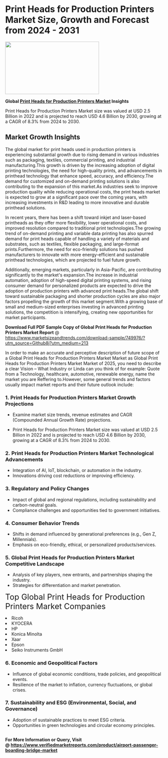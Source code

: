 <H1>Print Heads for Production Printers Market Size, Growth and Forecast from 2024 - 2031</H1><img class="aligncenter size-medium wp-image-584254" src="https://thirdeyenews.in/wp-content/uploads/2024/09/Global-Market-Research-300x168.jpeg" alt="" width="300" height="168" /><p><strong>Global&nbsp;<a href="https://www.marketsizeandtrends.com/download-sample/749976/?utm_source=Github8j?utm_medium=213">Print Heads for Production Printers Market</a> Insights</strong></p><p>Print Heads for Production Printers Market size was valued at USD 2.5 Billion in 2022 and is projected to reach USD 4.6 Billion by 2030, growing at a CAGR of 8.3% from 2024 to 2030.</p><p><h2>Market Growth Insights</h2> <p>The global market for print heads used in production printers is experiencing substantial growth due to rising demand in various industries such as packaging, textiles, commercial printing, and industrial manufacturing.This growth is driven by the increasing adoption of digital printing technologies, the need for high-quality prints, and advancements in printhead technology that enhance speed, accuracy, and efficiency.The demand for customized and on-demand printing solutions is also contributing to the expansion of this market.As industries seek to improve production quality while reducing operational costs, the print heads market is expected to grow at a significant pace over the coming years, with increasing investments in R&D leading to more innovative and durable printhead solutions.</p> <p>In recent years, there has been a shift toward inkjet and laser-based printheads as they offer more flexibility, lower operational costs, and improved resolution compared to traditional print technologies.The growing trend of on-demand printing and variable data printing has also spurred demand for print heads capable of handling a variety of materials and substrates, such as textiles, flexible packaging, and large-format prints.Furthermore, the need for eco-friendly solutions has pushed manufacturers to innovate with more energy-efficient and sustainable printhead technologies, which are projected to fuel future growth.</p> <p>Additionally, emerging markets, particularly in Asia-Pacific, are contributing significantly to the market's expansion.The increase in industrial automation, adoption of high-speed digital printing systems, and rising consumer demand for personalized products are expected to drive the adoption of production printers with advanced print heads.The global shift toward sustainable packaging and shorter production cycles are also major factors propelling the growth of this market segment.With a growing base of small and medium-sized enterprises investing in advanced printing solutions, the competition is intensifying, creating new opportunities for market participants.</p> <p><span class=""><strong>Download Full PDF Sample Copy of Global Print Heads for Production Printers Market Report</strong> @ <a href="https://www.marketsizeandtrends.com/download-sample/749976/?utm_source=Github8j?utm_medium=213" target="_blank">https://www.marketsizeandtrends.com/download-sample/749976/?utm_source=Github8j?utm_medium=213</a></span></p><p>In order to make an accurate and perceptive description of future scope of a Global&nbsp;Print Heads for Production Printers Market Market as Global&nbsp;Print Heads for Production Printers Market Market of 2025, you need to describe a clear Vision &ndash; What Industry or Linda can you think of for example: Quote from a Technology, healthcare, automotive, renewable energy, name the market you are Reffering to.However, some general trends and factors usually impact market reports and their future outlook include:</p><h3>1.&nbsp;<strong>Print Heads for Production Printers Market Growth Projections</strong></h3><ul><li>Examine market size trends, revenue estimates and CAGR (Compounded Annual Growth Rate) projections.</li><li><p>Print Heads for Production Printers Market size was valued at USD 2.5 Billion in 2022 and is projected to reach USD 4.6 Billion by 2030, growing at a CAGR of 8.3% from 2024 to 2030.</p></li></ul><h3>2.&nbsp;<strong>Print Heads for Production Printers Market Technological Advancements</strong></h3><ul><li>Integration of AI, IoT, blockchain, or automation in the industry.</li><li>Innovations driving cost reductions or improving efficiency.</li></ul><h3>3.&nbsp;<strong>Regulatory and Policy Changes</strong></h3><ul><li>Impact of global and regional regulations, including sustainability and carbon-neutral goals.</li><li>Compliance challenges and opportunities tied to government initiatives.</li></ul><h3>4.&nbsp;<strong>Consumer Behavior Trends</strong></h3><ul><li>Shifts in demand influenced by generational preferences (e.g., Gen Z, Millennials).</li><li>Emphasis on eco-friendly, ethical, or personalized products/services.</li></ul><h3>5.&nbsp;<strong>Global Print Heads for Production Printers Market Competitive Landscape</strong></h3><ul><li>Analysis of key players, new entrants, and partnerships shaping the industry.</li><li>Strategies for differentiation and market penetration.</li></ul><p data-pm-slice="1 1 []"><span style="color: inherit; font-family: inherit; font-size: 25px;">Top Global Print Heads for Production Printers Market Companies</span></p><div class="" data-test-id=""><p><li>Ricoh</li><li> KYOCERA</li><li> HP</li><li> Konica Minolta</li><li> Xaar</li><li> Epson</li><li> Seiko Instruments GmbH</li></p></div><h3>6.&nbsp;<strong>Economic and Geopolitical Factors</strong></h3><ul><li>Influence of global economic conditions, trade policies, and geopolitical events.</li><li>Resilience of the market to inflation, currency fluctuations, or global crises.</li></ul><h3>7.&nbsp;<strong>Sustainability and ESG (Environmental, Social, and Governance)</strong></h3><ul><li>Adoption of sustainable practices to meet ESG criteria.</li><li>Opportunities in green technologies and circular economy principles.</li></ul><h2><strong style="font-size: 14px;">For More Information or Query, Visit @&nbsp;</strong><a style="background-color: #ffffff; font-size: 14px;" href="https://www.marketsizeandtrends.com/report/print-heads-for-production-printers-market/" target="_blank">https://www.verifiedmarketreports.com/product/airport-passenger-boarding-bridge-market</a></h2>